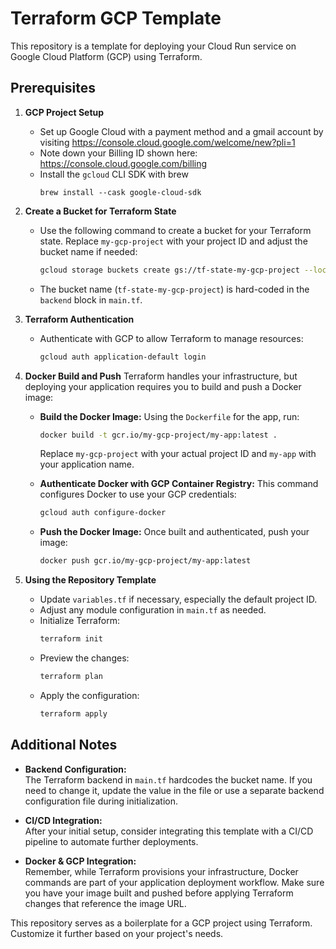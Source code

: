 # Terraform GCP Template

This repository is a template for deploying your Cloud Run service on Google Cloud Platform (GCP) using Terraform.

## Prerequisites

1. **GCP Project Setup**
   - Set up Google Cloud with a payment method and a gmail account by visiting https://console.cloud.google.com/welcome/new?pli=1
   - Note down your Billing ID shown here: https://console.cloud.google.com/billing
   - Install the `gcloud` CLI SDK with brew
      ```shell
      brew install --cask google-cloud-sdk
      ```

2. **Create a Bucket for Terraform State**
   - Use the following command to create a bucket for your Terraform state. Replace `my-gcp-project` with your project ID and adjust the bucket name if needed:
     ```bash
     gcloud storage buckets create gs://tf-state-my-gcp-project --location=us-central1
     ```
   - The bucket name (`tf-state-my-gcp-project`) is hard-coded in the `backend` block in `main.tf`.

3. **Terraform Authentication**
   - Authenticate with GCP to allow Terraform to manage resources:
     ```bash
     gcloud auth application-default login
     ```

4. **Docker Build and Push**
   Terraform handles your infrastructure, but deploying your application requires you to build and push a Docker image:
   
   - **Build the Docker Image:**
     Using the `Dockerfile` for the app, run:
     ```bash
     docker build -t gcr.io/my-gcp-project/my-app:latest .
     ```
     Replace `my-gcp-project` with your actual project ID and `my-app` with your application name.

   - **Authenticate Docker with GCP Container Registry:**
     This command configures Docker to use your GCP credentials:
     ```bash
     gcloud auth configure-docker
     ```
     
   - **Push the Docker Image:**
     Once built and authenticated, push your image:
     ```bash
     docker push gcr.io/my-gcp-project/my-app:latest
     ```

5. **Using the Repository Template**
   - Update `variables.tf` if necessary, especially the default project ID.
   - Adjust any module configuration in `main.tf` as needed.
   - Initialize Terraform:
     ```bash
     terraform init
     ```
   - Preview the changes:
     ```bash
     terraform plan
     ```
   - Apply the configuration:
     ```bash
     terraform apply
     ```

## Additional Notes

- **Backend Configuration:**  
  The Terraform backend in `main.tf` hardcodes the bucket name. If you need to change it, update the value in the file or use a separate backend configuration file during initialization.
  
- **CI/CD Integration:**  
  After your initial setup, consider integrating this template with a CI/CD pipeline to automate further deployments.

- **Docker & GCP Integration:**  
  Remember, while Terraform provisions your infrastructure, Docker commands are part of your application deployment workflow. Make sure you have your image built and pushed before applying Terraform changes that reference the image URL.

This repository serves as a boilerplate for a GCP project using Terraform. Customize it further based on your project's needs.
